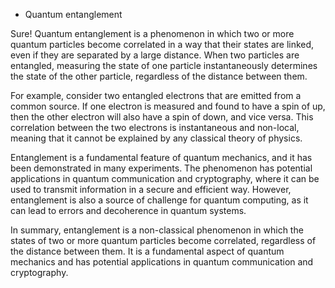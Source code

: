 * Quantum entanglement
  
Sure! Quantum entanglement is a phenomenon in which two or more quantum particles become correlated in a way that their states are linked, even if they are separated by a large distance. When two particles are entangled, measuring the state of one particle instantaneously determines the state of the other particle, regardless of the distance between them.

For example, consider two entangled electrons that are emitted from a common source. If one electron is measured and found to have a spin of up, then the other electron will also have a spin of down, and vice versa. This correlation between the two electrons is instantaneous and non-local, meaning that it cannot be explained by any classical theory of physics.

Entanglement is a fundamental feature of quantum mechanics, and it has been demonstrated in many experiments. The phenomenon has potential applications in quantum communication and cryptography, where it can be used to transmit information in a secure and efficient way. However, entanglement is also a source of challenge for quantum computing, as it can lead to errors and decoherence in quantum systems.

In summary, entanglement is a non-classical phenomenon in which the states of two or more quantum particles become correlated, regardless of the distance between them. It is a fundamental aspect of quantum mechanics and has potential applications in quantum communication and cryptography.
